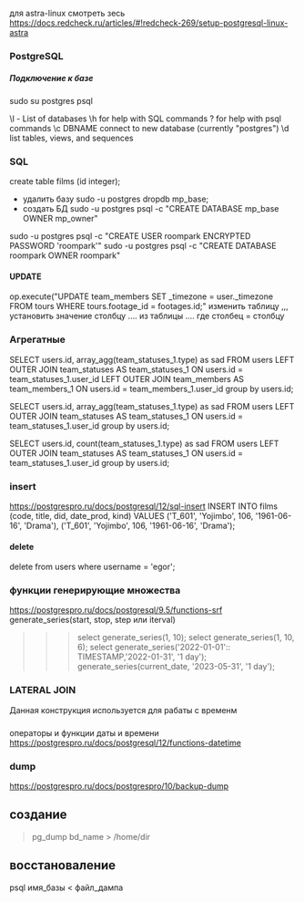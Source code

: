 для astra-linux смотреть зесь
https://docs.redcheck.ru/articles/#!redcheck-269/setup-postgresql-linux-astra
### PostgreSQL

##### Подключение к базе
sudo su postgres
psql

\l -  List of databases
\h for help with SQL commands
\? for help with psql commands
\c DBNAME connect to new database (currently "postgres")
\d list tables, views, and sequences


 ### SQL
 
create table films (id integer);


 - удалить базу
sudo -u postgres dropdb mp_base;
- создать БД
sudo -u postgres psql -c "CREATE DATABASE mp_base OWNER mp_owner"

sudo -u postgres psql -c "CREATE USER roompark ENCRYPTED PASSWORD 'roompark'"
sudo -u postgres psql -c "CREATE DATABASE roompark OWNER roompark"



#### UPDATE
op.execute("UPDATE team_members SET _timezone = user._timezone FROM tours WHERE tours.footage_id = footages.id;"
изменить таблицу ,,, установить значение столбцу .... из таблицы .... где столбец = столбцу

### Агрегатные

SELECT users.id, array_agg(team_statuses_1.type) as sad FROM users LEFT OUTER JOIN team_statuses AS team_statuses_1 ON users.id = team_statuses_1.user_id
LEFT OUTER JOIN team_members AS team_members_1 ON users.id = team_members_1.user_id group by users.id;

SELECT users.id, array_agg(team_statuses_1.type) as sad FROM users LEFT OUTER JOIN team_statuses AS team_statuses_1 ON users.id = team_statuses_1.user_id
group by users.id;

SELECT users.id, count(team_statuses_1.type) as sad FROM users LEFT OUTER JOIN team_statuses AS team_statuses_1 ON users.id = team_statuses_1.user_id
group by users.id;

### insert 
https://postgrespro.ru/docs/postgresql/12/sql-insert
INSERT INTO films (code, title, did, date_prod, kind)
    VALUES ('T_601', 'Yojimbo', 106, '1961-06-16', 'Drama'), ('T_601', 'Yojimbo', 106, '1961-06-16', 'Drama');
    
    
#### delete
delete from users where username = 'egor';

### функции генерирующие множества
https://postgrespro.ru/docs/postgresql/9.5/functions-srf
generate_series(start, stop, step или iterval)

>>> select generate_series(1, 10);
>>> select generate_series(1, 10, 6);
>>> select generate_series('2022-01-01':: TIMESTAMP,'2022-01-31', '1 day'); 
>>> generate_series(current_date, '2023-05-31', '1 day');

### LATERAL JOIN
Данная конструкция используется для рабаты с временм

###
операторы и функции даты и времени
https://postgrespro.ru/docs/postgresql/12/functions-datetime

### dump
https://postgrespro.ru/docs/postgrespro/10/backup-dump
## создание
>pg_dump bd_name > /home/dir
## восстановаление
psql имя_базы < файл_дампа
